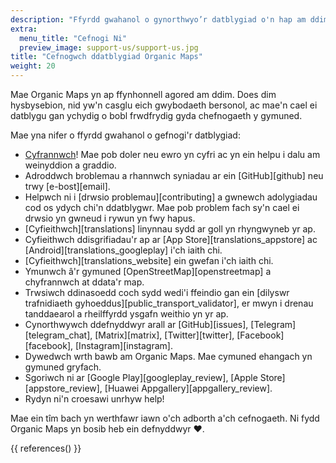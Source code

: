 ```yaml
---
description: "Ffyrdd gwahanol o gynorthwyo’r datblygiad o'n hap am ddim"
extra:
  menu_title: "Cefnogi Ni"
  preview_image: support-us/support-us.jpg
title: "Cefnogwch ddatblygiad Organic Maps"
weight: 20
---
```


Mae Organic Maps yn ap ffynhonnell agored am ddim. Does dim hysbysebion, nid
yw'n casglu eich gwybodaeth bersonol, ac mae'n cael ei datblygu gan ychydig
o bobl frwdfrydig gyda chefnogaeth y gymuned.

Mae yna nifer o ffyrdd gwahanol o gefnogi'r datblygiad:

- [Cyfrannwch](@/donate/index.md)! Mae pob doler neu ewro yn cyfri ac yn ein
  helpu i dalu am weinyddion a graddio.
- Adroddwch broblemau a rhannwch syniadau ar ein [GitHub][github] neu trwy
  [e-bost][email].
- Helpwch ni i [drwsio problemau][contributing] a gwnewch adolygiadau cod os
  ydych chi'n ddatblygwr. Mae pob problem fach sy'n cael ei drwsio yn gwneud
  i rywun yn fwy hapus.
- [Cyfieithwch][translations] linynnau sydd ar goll yn rhyngwyneb yr ap.
- Cyfieithwch ddisgrifiadau'r ap ar [App Store][translations_appstore] ac
  [Android][translations_googleplay] i'ch iaith chi.
- [Cyfieithwch][translations_website] ein gwefan i'ch iaith chi.
- Ymunwch â'r gymuned [OpenStreetMap][openstreetmap] a chyfrannwch at
  ddata'r map.
- Trwsiwch ddinasoedd coch sydd wedi'i ffeindio gan ein [dilyswr
  trafnidiaeth gyhoeddus][public_transport_validator], er mwyn i drenau
  tanddaearol a rheilffyrdd ysgafn weithio yn yr ap.
- Cynorthwywch ddefnyddwyr arall ar [GitHub][issues],
  [Telegram][telegram_chat], [Matrix][matrix], [Twitter][twitter],
  [Facebook][facebook], [Instagram][instagram].
- Dywedwch wrth bawb am Organic Maps. Mae cymuned ehangach yn gymuned
  gryfach.
- Sgoriwch ni ar [Google Play][googleplay_review], [Apple
  Store][appstore_review], [Huawei Appgallery][appgallery_review].
- Rydyn ni'n croesawi unrhyw help!

Mae ein tîm bach yn werthfawr iawn o'ch adborth a'ch cefnogaeth. Ni fydd
Organic Maps yn bosib heb ein defnyddwyr ❤️.

{{ references() }}
